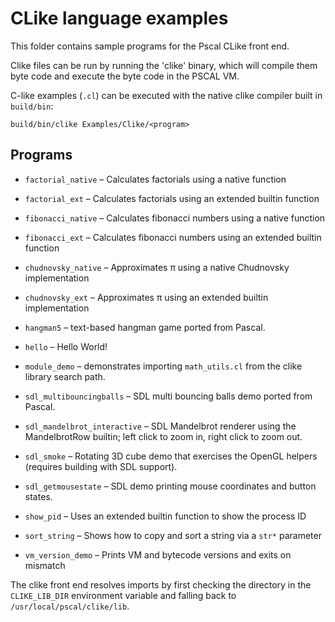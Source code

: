 # CLike language examples

This folder contains sample programs for the Pscal CLike front end.

Clike files can be run by running the 'clike' binary, which will compile them 
byte code and execute the byte code in the PSCAL VM.

C-like examples (`.cl`) can be executed with the native clike compiler built in
`build/bin`:

```
build/bin/clike Examples/Clike/<program>
```

## Programs
- `factorial_native` – Calculates factorials using a native function
- `factorial_ext` – Calculates factorials using an extended builtin function
- `fibonacci_native` – Calculates fibonacci numbers using a native function
- `fibonacci_ext` – Calculates fibonacci numbers using an extended builtin function
- `chudnovsky_native` – Approximates π using a native Chudnovsky implementation
- `chudnovsky_ext` – Approximates π using an extended builtin implementation

- `hangman5` – text-based hangman game ported from Pascal.
- `hello` – Hello World!
- `module_demo` – demonstrates importing `math_utils.cl` from the clike
   library search path.
- `sdl_multibouncingballs` – SDL multi bouncing balls demo ported from Pascal.
- `sdl_mandelbrot_interactive` – SDL Mandelbrot renderer using the MandelbrotRow builtin; left click to zoom in, right click to zoom out.
- `sdl_smoke` – Rotating 3D cube demo that exercises the OpenGL helpers (requires building with SDL support).
- `sdl_getmousestate` – SDL demo printing mouse coordinates and button states.
- `show_pid` – Uses an extended builtin function to show the process ID
- `sort_string` – Shows how to copy and sort a string via a `str*` parameter
- `vm_version_demo` – Prints VM and bytecode versions and exits on mismatch

The clike front end resolves imports by first checking the directory in the
`CLIKE_LIB_DIR` environment variable and falling back to
`/usr/local/pscal/clike/lib`.
